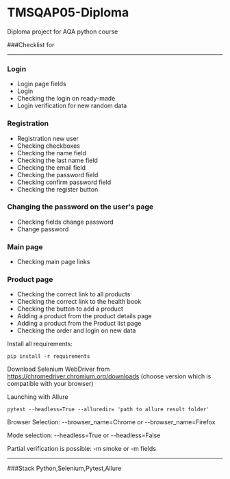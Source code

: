 # TMSQAP05-Diploma
Diploma project for AQA python course

###Checklist for

---------------------

### **Login**
- Login page fields
- Login
- Checking the login on ready-made
- Login verification for new random data

### **Registration**
- Registration new user
- Checking checkboxes
- Checking the name field
- Checking the last name field
- Checking the email field
- Checking the password field
- Checking confirm password field
- Checking the register button

### **Changing the password on the user's page**
- Checking fields change password
- Change password

### **Main page**
- Checking main page links

### **Product page**
- Checking the correct link to all products
- Checking the correct link to the health book
- Checking the button to add a product
- Adding a product from the product details page
- Adding a product from the Product list page
- Checking the order and login on new data

Install all requirements:

    pip install -r requirements
    
Download Selenium WebDriver from https://chromedriver.chromium.org/downloads (choose version which is compatible with your browser)

Launching with Allure
    
    pytest --headless=True --alluredir= 'path to allure result folder'

Browser Selection:
--browser_name=Chrome
or
--browser_name=Firefox

Mode selection:
--headless=True
or
--headless=False

Partial verification is possible:
-m smoke
or
-m fields

----------------------------------------
###Stack
Python,Selenium,Pytest,Allure